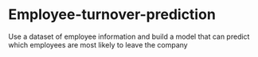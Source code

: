 # Employee-turnover-prediction
Use a dataset of employee information and build a model that can predict which employees are most likely to leave the company
